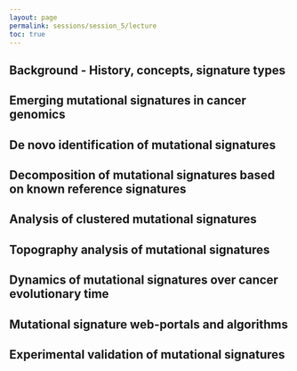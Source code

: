```yaml
---
layout: page
permalink: sessions/session_5/lecture
toc: true
---
```


## Background - History, concepts, signature types
## Emerging mutational signatures in cancer genomics
## De novo identification of mutational signatures
## Decomposition of mutational signatures based on known reference signatures
## Analysis of clustered mutational signatures
## Topography analysis of mutational signatures
## Dynamics of mutational signatures over cancer evolutionary time
## Mutational signature web-portals and algorithms
## Experimental validation of mutational signatures
